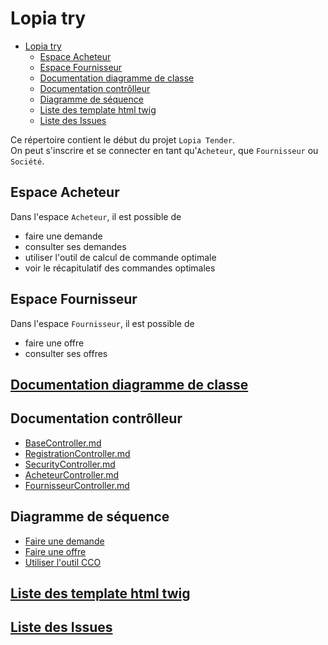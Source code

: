 # Lopia try

- [Lopia try](#lopia-try)
  - [Espace Acheteur](#espace-acheteur)
  - [Espace Fournisseur](#espace-fournisseur)
  - [Documentation diagramme de classe](#documentation-diagramme-de-classe)
  - [Documentation contrôlleur](#documentation-contrôlleur)
  - [Diagramme de séquence](#diagramme-de-séquence)
  - [Liste des template html twig](#liste-des-template-html-twig)
  - [Liste des Issues](#liste-des-issues)

Ce répertoire contient le début du projet `Lopia Tender`.  
On peut s'inscrire et se connecter en tant qu'`Acheteur`, que `Fournisseur` ou `Société`.  

## Espace Acheteur
Dans l'espace `Acheteur`, il est possible de
- faire une demande
- consulter ses demandes
- utiliser l'outil de calcul de commande optimale
- voir le récapitulatif des commandes optimales

## Espace Fournisseur
Dans l'espace `Fournisseur`, il est possible de
- faire une offre
- consulter ses offres

## [Documentation diagramme de classe](documentation/Entity/Entity.md)

## Documentation contrôlleur
- [BaseController.md](documentation/Controller/BaseController.md)
- [RegistrationController.md](documentation/Controller/RegistrationController.md)
- [SecurityController.md](documentation/Controller/SecurityController.md)
- [AcheteurController.md](documentation/Controller/AcheteurController.md)
- [FournisseurController.md](documentation/Controller/FournisseurController.md)

## Diagramme de séquence
- [Faire une demande](documentation/Sequence/Faire_une_demande.md)
- [Faire une offre](documentation/Sequence/Faire_une_offre.md)
- [Utiliser l'outil CCO](documentation/Sequence/outil_CCO.md)

## [Liste des template html twig](documentation/Template.md)

## [Liste des Issues](documentation/Issues.md)



